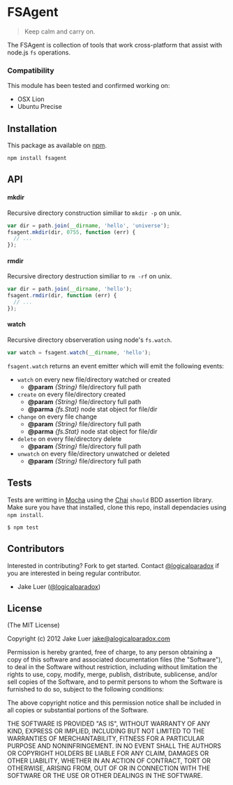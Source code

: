 # FSAgent

> Keep calm and carry on.

The FSAgent is collection of tools that work cross-platform that assist
with node.js `fs` operations. 

### Compatibility

This module has been tested and confirmed working on:

- OSX Lion
- Ubuntu Precise

## Installation

This package as available on [npm](http://npmjs.org).

    npm install fsagent

## API

#### mkdir

Recursive directory construction similiar to `mkdir -p` on unix. 

```js
var dir = path.join(__dirname, 'hello', 'universe');
fsagent.mkdir(dir, 0755, function (err) {
  // ...
});
```

#### rmdir

Recursive directory destruction similiar to `rm -rf` on unix.

```js
var dir = path.join(__dirname, 'hello');
fsagent.rmdir(dir, function (err) {
  // ...
});
```

#### watch

Recursive directory observeration using node's `fs.watch`.

```js
var watch = fsagent.watch(__dirname, 'hello');
```

`fsagent.watch` returns an event emitter which will emit the following events:

* `watch` on every new file/directory watched or created
  * **@param** _{String}_ file/directory full path
* `create` on every file/directory created
  * **@param** _{String}_ file/directory full path
  * **@parma** _{fs.Stat}_ node stat object for file/dir
* `change` on every file change
  * **@param** _{String}_ file/directory full path
  * **@parma** _{fs.Stat}_ node stat object for file/dir
* `delete` on every file/directory delete
  * **@param** _{String}_ file/directory full path
* `unwatch` on every file/directory unwatched or deleted
  * **@param** _{String}_ file/directory full path

## Tests

Tests are writting in [Mocha](http://github.com/visionmedia/mocha) using 
the [Chai](http://chaijs.com) `should` BDD assertion library. Make sure you 
have that installed, clone this repo, install dependacies using `npm install`.

    $ npm test

## Contributors

Interested in contributing? Fork to get started. Contact [@logicalparadox](http://github.com/logicalparadox) 
if you are interested in being regular contributor.

* Jake Luer ([@logicalparadox](http://github.com/logicalparadox))

## License

(The MIT License)

Copyright (c) 2012 Jake Luer <jake@alogicalparadox.com>

Permission is hereby granted, free of charge, to any person obtaining a copy
of this software and associated documentation files (the "Software"), to deal
in the Software without restriction, including without limitation the rights
to use, copy, modify, merge, publish, distribute, sublicense, and/or sell
copies of the Software, and to permit persons to whom the Software is
furnished to do so, subject to the following conditions:

The above copyright notice and this permission notice shall be included in
all copies or substantial portions of the Software.

THE SOFTWARE IS PROVIDED "AS IS", WITHOUT WARRANTY OF ANY KIND, EXPRESS OR
IMPLIED, INCLUDING BUT NOT LIMITED TO THE WARRANTIES OF MERCHANTABILITY,
FITNESS FOR A PARTICULAR PURPOSE AND NONINFRINGEMENT. IN NO EVENT SHALL THE
AUTHORS OR COPYRIGHT HOLDERS BE LIABLE FOR ANY CLAIM, DAMAGES OR OTHER
LIABILITY, WHETHER IN AN ACTION OF CONTRACT, TORT OR OTHERWISE, ARISING FROM,
OUT OF OR IN CONNECTION WITH THE SOFTWARE OR THE USE OR OTHER DEALINGS IN
THE SOFTWARE.
